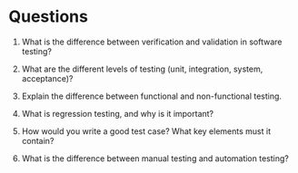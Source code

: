 # Questions

1. What is the difference between verification and validation in software testing?

2. What are the different levels of testing (unit, integration, system, acceptance)?

3. Explain the difference between functional and non-functional testing.

4. What is regression testing, and why is it important?

5. How would you write a good test case? What key elements must it contain?

6. What is the difference between manual testing and automation testing?
